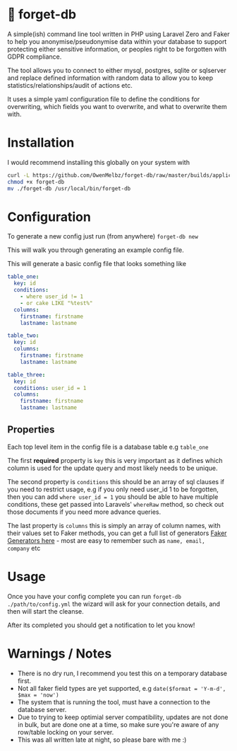 # 🧠 forget-db

A simple(ish) command line tool written in PHP using Laravel Zero and Faker to help you anonymise/pseudonymise data within your database to support protecting either sensitive information, or peoples right to be forgotten with GDPR compliance.

The tool allows you to connect to either mysql, postgres, sqlite or sqlserver and replace defined information with random data to allow you to keep statistics/relationships/audit of actions etc.

It uses a simple yaml configuration file to define the conditions for overwriting, which fields you want to overwrite, and what to overwrite them with.

# Installation

I would recommend installing this globally on your system with

```sh
curl -L https://github.com/OwenMelbz/forget-db/raw/master/builds/application --output forget-db
chmod +x forget-db
mv ./forget-db /usr/local/bin/forget-db
```

# Configuration

To generate a new config just run (from anywhere) `forget-db new`

This will walk you through generating an example config file.

This will generate a basic config file that looks something like

```yml
table_one:
  key: id
  conditions:
    - where user_id != 1
    - or cake LIKE "%test%"
  columns:
    firstname: firstname
    lastname: lastname

table_two:
  key: id
  columns:
    firstname: firstname
    lastname: lastname

table_three:
  key: id
  conditions: user_id = 1
  columns:
    firstname: firstname
    lastname: lastname
```

## Properties

Each top level item in the config file is a database table e.g `table_one`

The first **required** property is `key` this is very important as it defines which column is used for the update query and most likely needs to be unique.

The second property is `conditions` this should be an array of sql clauses if you need to restrict usage, e.g if you only need user_id 1 to be forgotten, then you can add `where user_id = 1` you should be able to have multiple conditions, these get passed into Laravels' `whereRaw` method, so check out those documents if you need more advance queries.

The last property is `columns` this is simply an array of column names, with their values set to Faker methods, you can get a full list of generators [Faker Generators here](https://github.com/fzaninotto/Faker) - most are easy to remember such as `name, email, company` etc

# Usage

Once you have your config complete you can run `forget-db ./path/to/config.yml` the wizard will ask for your connection details, and then will start the cleanse.

After its completed you should get a notification to let you know!

# Warnings / Notes
- There is no dry run, I recommend you test this on a temporary database first.
- Not all faker field types are yet supported, e.g `date($format = 'Y-m-d', $max = 'now')`
- The system that is running the tool, must have a connection to the database server.
- Due to trying to keep optimial server compatibility, updates are not done in bulk, but are done one at a time, so make sure you're aware of any row/table locking on your server.
- This was all written late at night, so please bare with me :) 